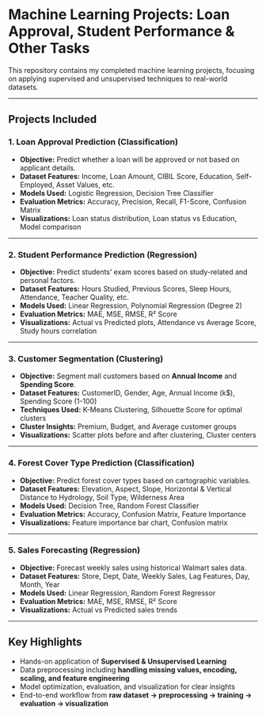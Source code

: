# Machine Learning Projects: Loan Approval, Student Performance & Other Tasks

This repository contains my completed machine learning projects, focusing on applying supervised and unsupervised techniques to real-world datasets.

---

## Projects Included

### 1. Loan Approval Prediction (Classification)
- **Objective:** Predict whether a loan will be approved or not based on applicant details.  
- **Dataset Features:** Income, Loan Amount, CIBIL Score, Education, Self-Employed, Asset Values, etc.  
- **Models Used:** Logistic Regression, Decision Tree Classifier  
- **Evaluation Metrics:** Accuracy, Precision, Recall, F1-Score, Confusion Matrix  
- **Visualizations:** Loan status distribution, Loan status vs Education, Model comparison  

---

### 2. Student Performance Prediction (Regression)
- **Objective:** Predict students’ exam scores based on study-related and personal factors.  
- **Dataset Features:** Hours Studied, Previous Scores, Sleep Hours, Attendance, Teacher Quality, etc.  
- **Models Used:** Linear Regression, Polynomial Regression (Degree 2)  
- **Evaluation Metrics:** MAE, MSE, RMSE, R² Score  
- **Visualizations:** Actual vs Predicted plots, Attendance vs Average Score, Study hours correlation  

---

### 3. Customer Segmentation (Clustering)
- **Objective:** Segment mall customers based on **Annual Income** and **Spending Score**.  
- **Dataset Features:** CustomerID, Gender, Age, Annual Income (k$), Spending Score (1-100)  
- **Techniques Used:** K-Means Clustering, Silhouette Score for optimal clusters  
- **Cluster Insights:** Premium, Budget, and Average customer groups  
- **Visualizations:** Scatter plots before and after clustering, Cluster centers  

---

### 4. Forest Cover Type Prediction (Classification)
- **Objective:** Predict forest cover types based on cartographic variables.  
- **Dataset Features:** Elevation, Aspect, Slope, Horizontal & Vertical Distance to Hydrology, Soil Type, Wilderness Area  
- **Models Used:** Decision Tree, Random Forest Classifier  
- **Evaluation Metrics:** Accuracy, Confusion Matrix, Feature Importance  
- **Visualizations:** Feature importance bar chart, Confusion matrix  

---

### 5. Sales Forecasting (Regression)
- **Objective:** Forecast weekly sales using historical Walmart sales data.  
- **Dataset Features:** Store, Dept, Date, Weekly Sales, Lag Features, Day, Month, Year  
- **Models Used:** Linear Regression, Random Forest Regressor  
- **Evaluation Metrics:** MAE, MSE, RMSE, R² Score  
- **Visualizations:** Actual vs Predicted sales trends  

---

## Key Highlights
- Hands-on application of **Supervised & Unsupervised Learning**  
- Data preprocessing including **handling missing values, encoding, scaling, and feature engineering**  
- Model optimization, evaluation, and visualization for clear insights  
- End-to-end workflow from **raw dataset → preprocessing → training → evaluation → visualization**
